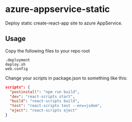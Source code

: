 # azure-appservice-static
Deploy static create-react-app site to azure AppService.

## Usage

Copy the following files to your repo root
```
.deployment
deploy.sh
web.config
```

Change your scripts in package.json to something like this:
```json
scripts": {
  "postinstall": "npm run build",
  "dev": "react-scripts start",
  "build": "react-scripts build",
  "test": "react-scripts test --env=jsdom",
  "eject": "react-scripts eject"
}
```
